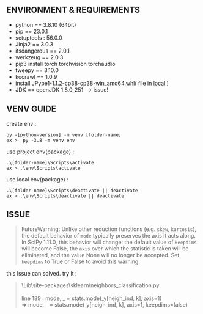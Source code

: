## ENVIRONMENT & REQUIREMENTS
- python == 3.8.10 (64bit)
- pip == 23.0.1
- setuptools : 56.0.0
- Jinja2 == 3.0.3
- itsdangerous == 2.0.1
- werkzeug == 2.0.3
- pip3 install torch torchvision torchaudio
- tweepy == 3.10.0
- kocrawl == 1.0.9
- install JPype1-1.1.2-cp38-cp38-win_amd64.whl( file in local )
- JDK == openJDK 1.8.0_251 --> issue! 

## VENV GUIDE
create env : 

    py -[python-version] -m venv [folder-name]
    ex >  py -3.8 -m venv env

use project env(package) : 

    .\[folder-name]\Scripts\activate
    ex > .\env\Scripts\activate

use local env(package) : 

    .\[folder-name]\Scripts\deactivate || deactivate
    ex > .\env\Scripts\deactivate || deactivate


## ISSUE
> FutureWarning: Unlike other reduction functions (e.g. `skew`, `kurtosis`), the default behavior of `mode` typically preserves the axis it acts along. In SciPy 1.11.0, this behavior will change: the default value of `keepdims` will become False, the `axis` over which the statistic is taken will be eliminated, and the value None will no longer be accepted. Set `keepdims` to True or False to avoid this warning.

this Issue can solved. try it :
> \Lib\site-packages\sklearn\neighbors\_classification.py<br/><br/>
line 189 : mode, _ = stats.mode(_y[neigh_ind, k], axis=1)<br/>
=>  mode, _ = stats.mode(_y[neigh_ind, k], axis=1, keepdims=false)